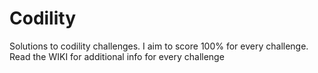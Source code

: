 # Codility
Solutions to codility challenges. I aim to score 100% for every challenge.
Read the WIKI for additional info for every challenge
